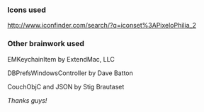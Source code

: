 ### Icons used

http://www.iconfinder.com/search/?q=iconset%3APixeloPhilia_2

### Other brainwork used

EMKeychainItem by ExtendMac, LLC

DBPrefsWindowsController by Dave Batton

CouchObjC and JSON by Stig Brautaset

_Thanks guys!_